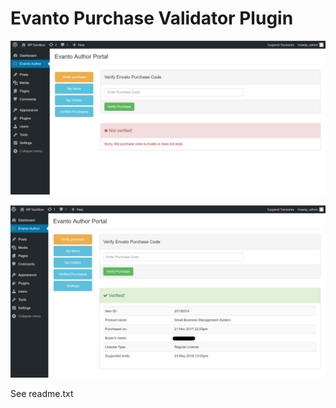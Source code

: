# Evanto Purchase Validator Plugin


![Screenshot](/assets/screenshots/not-verified.jpg?raw=true "Not verified!")

![Screenshot](/assets/screenshots/verified.jpg?raw=true "Verified!")

See readme.txt